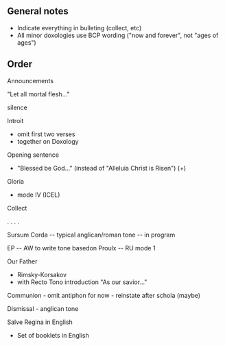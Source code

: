 

## General notes

 - Indicate everything in bulleting (collect, etc)
 - All minor doxologies use BCP wording ("now and forever", not "ages of ages")


## Order

Announcements


"Let all mortal flesh..."

silence


Introit

- omit first two verses
- together on Doxology


Opening sentence
 - "Blessed be God..." (instead of "Alleluia Christ is Risen") (+)

Gloria
 - mode IV (ICEL)

Collect


.
.
.
.


Sursum Corda -- typical anglican/roman tone -- in program

EP -- AW to write tone basedon Proulx -- RU mode 1

Our Father
 - Rimsky-Korsakov
 - with Recto Tono introduction "As our savior..."

Communion - omit antiphon for now - reinstate after schola (maybe)

Dismissal - anglican tone

Salve Regina in English
 - Set of booklets in English

